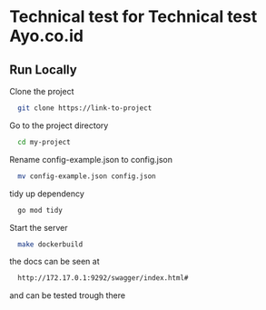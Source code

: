 # Technical test for Technical test Ayo.co.id


## Run Locally

Clone the project

```bash
  git clone https://link-to-project
```

Go to the project directory

```bash
  cd my-project
```


Rename config-example.json to config.json

```bash
  mv config-example.json config.json
```

tidy up dependency

```bash
  go mod tidy
```

Start the server

```bash
  make dockerbuild
```

the docs can be seen at
```bash
  http://172.17.0.1:9292/swagger/index.html#
```

and can be tested trough there